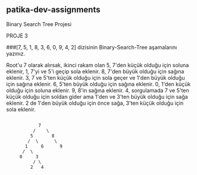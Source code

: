 ## patika-dev-assignments

Binary Search Tree Projesi

PROJE 3

###[7, 5, 1, 8, 3, 6, 0, 9, 4, 2] dizisinin Binary-Search-Tree aşamalarını yazınız.

Root'u 7 olarak alırsak, ikinci rakam olan 5, 7'den küçük olduğu için soluna eklenir, 1, 7'yi ve 5'i geçip sola eklenir. 8, 7'den büyük olduğu için sağına eklenir. 3, 7 ve 5'ten küçük olduğu için sola geçer ve 1'den büyük olduğu için sağına eklenir. 6, 5'ten büyük olduğu için sağına eklenir. 0, 1'den küçük olduğu için soluna eklenir. 9, 8'in sağına eklenir. 4, sorgulamada 7 ve 5'ten küçük olduğu için soldan gider ama 1'den ve 3'ten büyük olduğu için sağa eklenir. 2 de 1'den büyük olduğu için önce sağa, 3'ten küçük olduğu için sola eklenir. 

```

            7 
          /    \
         5       8
        /  \      \
       1     6      9
      /  \      
     0     3 
          / \ 
         2   4

```
               